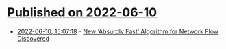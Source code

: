 # [Published on 2022-06-10](index.md)

* [2022-06-10, 15:07:18](https://news.ycombinator.com/item?id=31695230) - [New ‘Absurdly Fast’ Algorithm for Network Flow Discovered](https://www.quantamagazine.org/researchers-achieve-absurdly-fast-algorithm-for-network-flow-20220608/?mc_cid=ba71006639&mc_eid=15ef2fd406)
